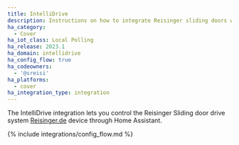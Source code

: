 ```yaml
---
title: IntelliDrive
description: Instructions on how to integrate Reisinger sliding doors within Home Assistant by using an intellidrive adapter.
ha_category:
  - Cover
ha_iot_class: Local Polling
ha_release: 2023.1
ha_domain: intellidrive
ha_config_flow: true
ha_codeowners:
  - '@sreisi'
ha_platforms:
  - cover
ha_integration_type: integration
---
```


The IntelliDrive integration lets you control the Reisinger Sliding door drive system [Reisinger.de](https://reisinger.de/) device through Home Assistant.


{% include integrations/config_flow.md %}
